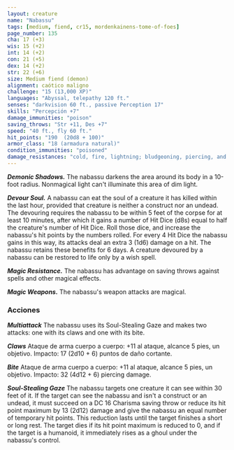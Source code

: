 ```yaml
---
layout: creature
name: "Nabassu"
tags: [medium, fiend, cr15, mordenkainens-tome-of-foes]
page_number: 135
cha: 17 (+3)
wis: 15 (+2)
int: 14 (+2)
con: 21 (+5)
dex: 14 (+2)
str: 22 (+6)
size: Medium fiend (demon)
alignment: caótico maligno
challenge: "15 (13,000 XP)"
languages: "Abyssal, telepathy 120 ft."
senses: "darkvision 60 ft., passive Perception 17"
skills: "Percepción +7"
damage_immunities: "poison"
saving_throws: "Str +11, Des +7"
speed: "40 ft., fly 60 ft."
hit_points: "190  (20d8 + 100)"
armor_class: "18 (armadura natural)"
condition_immunities: "poisoned"
damage_resistances: "cold, fire, lightning; bludgeoning, piercing, and slashing from nonmagical attacks"
---
```


***Demonic Shadows.*** The nabassu darkens the area around its body in a 10-foot radius. Nonmagical light can't illuminate this area of dim light.

***Devour Soul.*** A nabassu can eat the soul of a creature it has killed within the last hour, provided that creature is neither a construct nor an undead. The devouring requires the nabassu to be within 5 feet of the corpse for at least 10 minutes, after which it gains a number of Hit Dice (d8s) equal to half the creature's number of Hit Dice. Roll those dice, and increase the nabassu's hit points by the numbers rolled. For every 4 Hit Dice the nabassu gains in this way, its attacks deal an extra 3 (1d6) damage on a hit. The nabassu retains these benefits for 6 days. A creature devoured by a nabassu can be restored to life only by a wish spell.

***Magic Resistance.*** The nabassu has advantage on saving throws against spells and other magical effects.

***Magic Weapons.*** The nabassu's weapon attacks are magical.

### Acciones

***Multiattack*** The nabassu uses its Soul-Stealing Gaze and makes two attacks: one with its claws and one with its bite.

***Claws*** Ataque de arma cuerpo a cuerpo: +11 al ataque, alcance 5 pies, un objetivo. Impacto: 17 (2d10 + 6) puntos de daño cortante.

***Bite*** Ataque de arma cuerpo a cuerpo: +11 al ataque, alcance 5 pies, un objetivo. Impacto: 32 (4d12 + 6) piercing damage.

***Soul-Stealing Gaze*** The nabassu targets one creature it can see within 30 feet of it. If the target can see the nabassu and isn't a construct or an undead, it must succeed on a DC 16 Charisma saving throw or reduce its hit point maximum by 13 (2d12) damage and give the nabassu an equal number of temporary hit points. This reduction lasts until the target finishes a short or long rest. The target dies if its hit point maximum is reduced to 0, and if the target is a humanoid, it immediately rises as a ghoul under the nabassu's control.